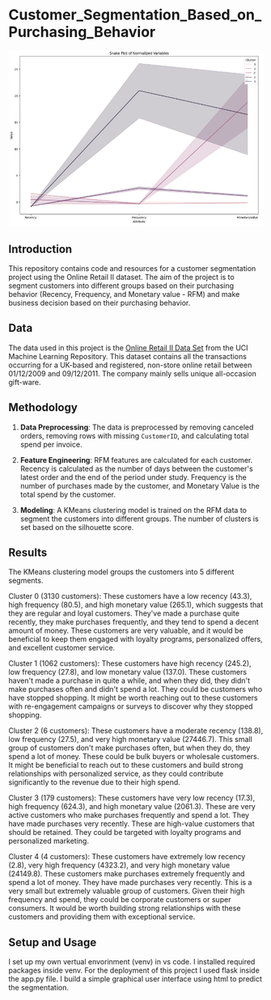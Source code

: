 # Customer_Segmentation_Based_on_Purchasing_Behavior

![Snake Plot](<Images/Snake Plot.png>)

## Introduction

This repository contains code and resources for a customer segmentation project using the Online Retail II dataset. The aim of the project is to segment customers into different groups based on their purchasing behavior (Recency, Frequency, and Monetary value - RFM) and make business decision based on their purchasing behavior. 

## Data

The data used in this project is the [Online Retail II Data Set](https://archive.ics.uci.edu/ml/datasets/Online+Retail+II) from the UCI Machine Learning Repository. This dataset contains all the transactions occurring for a UK-based and registered, non-store online retail between 01/12/2009 and 09/12/2011. The company mainly sells unique all-occasion gift-ware.

## Methodology

1. **Data Preprocessing**: The data is preprocessed by removing canceled orders, removing rows with missing `CustomerID`, and calculating total spend per invoice.

2. **Feature Engineering**: RFM features are calculated for each customer. Recency is calculated as the number of days between the customer's latest order and the end of the period under study. Frequency is the number of purchases made by the customer, and Monetary Value is the total spend by the customer.

3. **Modeling**: A KMeans clustering model is trained on the RFM data to segment the customers into different groups. The number of clusters is set based on the silhouette score.

## Results

The KMeans clustering model groups the customers into 5 different segments.

Cluster 0 (3130 customers): These customers have a low recency (43.3), high frequency (80.5), and high monetary value (265.1), which suggests that they are regular and loyal customers. They've made a purchase quite recently, they make purchases frequently, and they tend to spend a decent amount of money. These customers are very valuable, and it would be beneficial to keep them engaged with loyalty programs, personalized offers, and excellent customer service.

Cluster 1 (1062 customers): These customers have high recency (245.2), low frequency (27.8), and low monetary value (137.0). These customers haven't made a purchase in quite a while, and when they did, they didn't make purchases often and didn't spend a lot. They could be customers who have stopped shopping. It might be worth reaching out to these customers with re-engagement campaigns or surveys to discover why they stopped shopping.

Cluster 2 (6 customers): These customers have a moderate recency (138.8), low frequency (27.5), and very high monetary value (27446.7). This small group of customers don't make purchases often, but when they do, they spend a lot of money. These could be bulk buyers or wholesale customers. It might be beneficial to reach out to these customers and build strong relationships with personalized service, as they could contribute significantly to the revenue due to their high spend.

Cluster 3 (179 customers): These customers have very low recency (17.3), high frequency (624.3), and high monetary value (2061.3). These are very active customers who make purchases frequently and spend a lot. They have made purchases very recently. These are high-value customers that should be retained. They could be targeted with loyalty programs and personalized marketing.

Cluster 4 (4 customers): These customers have extremely low recency (2.8), very high frequency (4323.2), and very high monetary value (24149.8). These customers make purchases extremely frequently and spend a lot of money. They have made purchases very recently. This is a very small but extremely valuable group of customers. Given their high frequency and spend, they could be corporate customers or super consumers. It would be worth building strong relationships with these customers and providing them with exceptional service.

## Setup and Usage

I set up my own vertual envorinment (venv) in vs code. I installed required packages inside venv. For the deployment of this project I used flask inside the app.py file. I build a simple graphical user interface using html to predict the segmentation.
